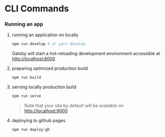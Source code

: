 # CLI Commands

### Running an app

1. running an application on locally

   ```bash
   npm run develop # or yarn develop
   ```

   Gatsby will start a hot-reloading development environment accessible at [http://localhost:8000](http://localhost:8000)

2. preparing optimized production build

   ```bash
   npm run build
   ```

3. serving locally production build

   ```bash
   npm run serve
   ```

   > Note that your site by default will be available on [http://localhost:9000](http://localhost:9000)

4. deploying to github pages
   ```bash
   npm run deploy:gh
   ```
